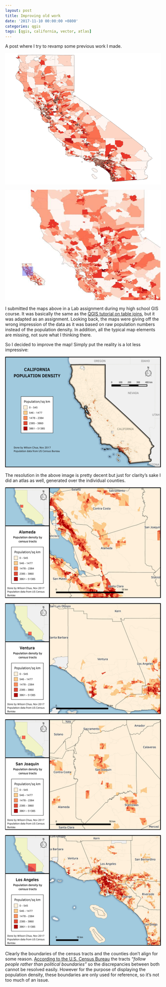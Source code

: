 ```yaml
---
layout: post
title: Improving old work
date: '2017-11-10 00:00:00 +0800'
categories: qgis
tags: [qgis, california, vector, atlas]
---
```


A post where I try to revamp some previous work I made.

<!--excerpt-->

![My first map of California's Population](/assets/2017-11-10-Improving_old_work/OldCalPop.png "Old Map of California Population")

![My first map of Northern California Population](/assets/2017-11-10-Improving_old_work/OldNorcalPop.jpg "My first map of Northern California Population")

I submitted the maps above in a Lab assignment during my high school GIS course. It was basically the same as the [QGIS tutorial on table joins](http://www.qgistutorials.com/en/docs/performing_table_joins.html), but it was adapted as an assignment. Looking back, the maps were giving off the wrong impression of the data as it was based on raw population numbers instead of the population density. In addition, all the typical map elements are missing, not sure what I thinking there.

So I decided to improve the map! Simply put the reality is a lot less impressive:

![Overview of California's Population Density, per Census Tract](/assets/2017-11-10-Improving_old_work/Cal_PopDensity.jpeg "Overview of California's Population Density, per Census Tract")

The resolution in the above image is pretty decent but just for clarity’s sake I did an atlas as well, generated over the individual counties.

![Population Density of Alameda, per Census Tract ](/assets/2017-11-10-Improving_old_work/Alameda_PopDensity.jpg "Population Density of Alameda, per Census Tract")

![Population Density of Ventura, per Census Tract](/assets/2017-11-10-Improving_old_work/Ventura_PopDensity.jpg "Population Density of Ventura, per Census Tract")

![Population Density of San Joaquin, per Census Tract](/assets/2017-11-10-Improving_old_work/SanJoaquin_PopDensity.jpg "Population Density of San Joaquin, per Census Tract")

![Population Density of Los Angeles, per Census Tract](/assets/2017-11-10-Improving_old_work/LA_PopDensity.jpg "Population Density of Los Angeles, per Census Tract")

Clearly the boundaries of the census tracts and the counties don’t align for some reason. [According to the U.S. Census Bureau](http://libguides.lib.msu.edu/tracts) the tracts *“follow people rather than political boundaries”* so the discrepancies between both cannot be resolved easily. However for the purpose of displaying the population density, these boundaries are only used for reference, so it’s not too much of an issue.
